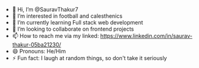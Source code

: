 - 👋 Hi, I’m @SauravThakur7
- 👀 I’m interested in football and calesthenics 
- 🌱 I’m currently learning Full stack web development 
- 💞️ I’m looking to collaborate on frontend projects 
- 📫 How to reach me via my linked: https://www.linkedin.com/in/saurav-thakur-05ba21230/
- 😄 Pronouns: He/Him
- ⚡ Fun fact: I laugh at random things, so don't take it seriously

<!---
SauravThakur7/SauravThakur7 is a ✨ special ✨ repository because its `README.md` (this file) appears on your GitHub profile.
You can click the Preview link to take a look at your changes.
--->
